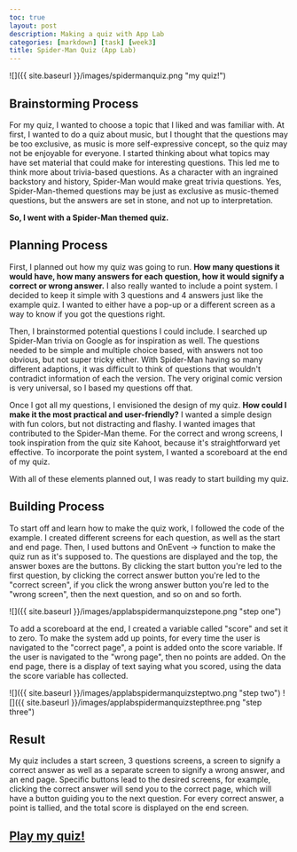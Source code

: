 ```yaml
---
toc: true
layout: post
description: Making a quiz with App Lab
categories: [markdown] [task] [week3]
title: Spider-Man Quiz (App Lab)
---
```


![]({{ site.baseurl }}/images/spidermanquiz.png "my quiz!")

## Brainstorming Process

For my quiz, I wanted to choose a topic that I liked and was familiar with. At first, I wanted to do a quiz about music, but I thought that the questions may be too exclusive, as music is more self-expressive concept, so the quiz may not be enjoyable for everyone. I started thinking about what topics may have set material that could make for interesting questions. This led me to think more about trivia-based questions. As a character with an ingrained backstory and history, Spider-Man would make great trivia questions. Yes, Spider-Man-themed questions may be just as exclusive as music-themed questions, but the answers are set in stone, and not up to interpretation. 

**So, I went with a Spider-Man themed quiz.**

## Planning Process

First, I planned out how my quiz was going to run. **How many questions it would have, how many answers for each question, how it would signify a correct or wrong answer.** I also really wanted to include a point system. I decided to keep it simple with 3 questions and 4 answers just like the example quiz. I wanted to either have a pop-up or a different screen as a way to know if you got the questions right. 

Then, I brainstormed potential questions I could include. I searched up Spider-Man trivia on Google as for inspiration as well. The questions needed to be simple and multiple choice based, with answers not too obvious, but not super tricky either. With Spider-Man having so many different adaptions, it was difficult to think of questions that wouldn't contradict information of each the version. The very original comic version is very universal, so I based my questions off that. 

Once I got all my questions, I envisioned the design of my quiz. **How could I make it the most practical and user-friendly?** I wanted a simple design with fun colors, but not distracting and flashy. I wanted images that contributed to the Spider-Man theme. For the correct and wrong screens, I took inspiration from the quiz site Kahoot, because it's straightforward yet effective. To incorporate the point system, I wanted a scoreboard at the end of my quiz. 

With all of these elements planned out, I was ready to start building my quiz. 

## Building Process

To start off and learn how to make the quiz work, I followed the code of the example. I created different screens for each question, as well as the start and end page. Then, I used buttons and OnEvent -> function to make the quiz run as it's supposed to. The questions are displayed and the top, the answer boxes are the buttons. By clicking the start button you're led to the first question, by clicking the correct answer button you're led to the "correct screen", if you click the wrong answer button you're led to the "wrong screen", then the next question, and so on and so forth. 

![]({{ site.baseurl }}/images/applabspidermanquizstepone.png "step one")

To add a scoreboard at the end, I created a variable called "score" and set it to zero. To make the system add up points, for every time the user is navigated to the "correct page", a point is added onto the score variable. If the user is navigated to the "wrong page", then no points are added. On the end page, there is a display of text saying what you scored, using the data the score variable has collected. 

![]({{ site.baseurl }}/images/applabspidermanquizsteptwo.png "step two") 
![]({{ site.baseurl }}/images/applabspidermanquizstepthree.png "step three")

## Result

My quiz includes a start screen, 3 questions screens, a screen to signify a correct answer as well as a separate screen to signify a wrong answer, and an end page. Specific buttons lead to the desired screens, for example, clicking the correct answer will send you to the correct page, which will have a button guiding you to the next question. For every correct answer, a point is tallied, and the total score is displayed on the end screen. 

## [**Play my quiz!**](https://studio.code.org/projects/applab/BLNBasdM_AHEf2aTa2tEIxD3dy_xq4bGDKA0SVXKd3U)
